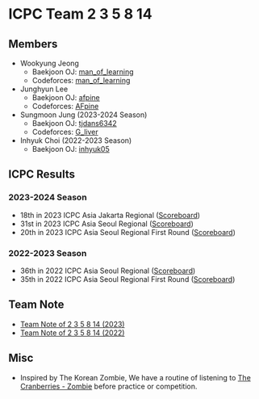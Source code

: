 # ICPC Team 2 3 5 8 14

## Members

- Wookyung Jeong
    - Baekjoon OJ: [man_of_learning](https://www.acmicpc.net/user/man_of_learning)
    - Codeforces: [man_of_learning](https://codeforces.com/profile/man_of_learning)
- Junghyun Lee
    - Baekjoon OJ: [afpine](https://www.acmicpc.net/user/afpine)
    - Codeforces: [AFpine](https://codeforces.com/profile/AFpine)
- Sungmoon Jung (2023-2024 Season)
    - Baekjoon OJ: [tjdans6342](https://www.acmicpc.net/user/tjdans6342)
    - Codeforces: [G_liver](https://codeforces.com/profile/G_liver)
- Inhyuk Choi (2022-2023 Season)
    - Baekjoon OJ: [inhyuk05](https://www.acmicpc.net/user/inhyuk05)

## ICPC Results

### 2023-2024 Season

- 18th in 2023 ICPC Asia Jakarta Regional ([Scoreboard](https://competition.binus.ac.id/icpc2023/final.html))
- 31st in 2023 ICPC Asia Seoul Regional ([Scoreboard](http://static.icpckorea.net/2023/regional/scoreboard/))
- 20th in 2023 ICPC Asia Seoul Regional First Round ([Scoreboard](http://static.icpckorea.net/2023/first_round/scoreboard/))

### 2022-2023 Season

- 36th in 2022 ICPC Asia Seoul Regional ([Scoreboard](http://static.icpckorea.net/20221119/scoreboard/))
- 35th in 2022 ICPC Asia Seoul Regional First Round ([Scoreboard](http://static.icpckorea.net/2022/scoreboard_preliminary/))

## Team Note

- [Team Note of 2 3 5 8 14 (2023)](https://github.com/manoflearning/icpc-team-2-3-5-8-14/blob/main/team-note-2023.pdf)
- [Team Note of 2 3 5 8 14 (2022)](https://github.com/manoflearning/icpc-team-2-3-5-8-14/blob/main/team-note-2022.pdf)

## Misc

- Inspired by The Korean Zombie, 
We have a routine of listening to [The Cranberries - Zombie](https://www.youtube.com/watch?v=6Ejga4kJUts) before practice or competition.